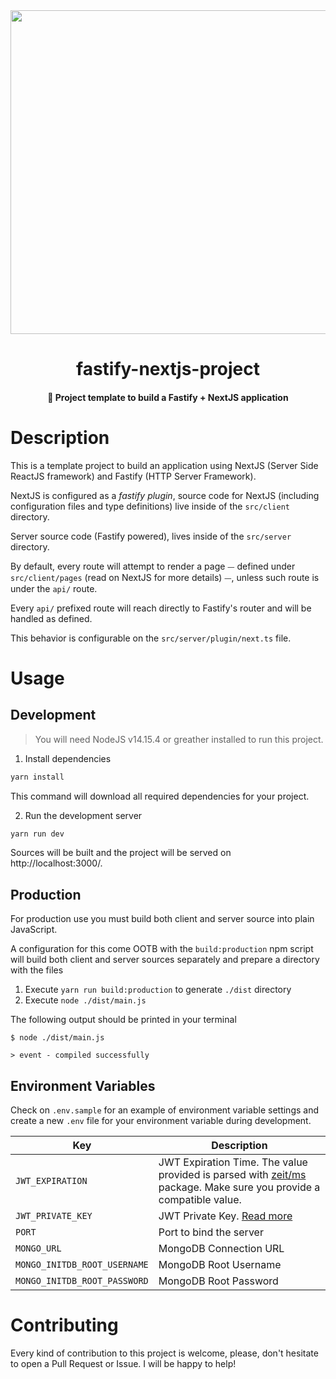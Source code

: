 <div align="center">
  <img src="./docs/artwork.png" height=" 118" width="518" />
  <h1>fastify-nextjs-project</h1>
  <h4 align="center">🐅 Project template to build a Fastify + NextJS application</h4>
</div>

# Description

This is a template project to build an application using NextJS (Server Side
ReactJS framework) and Fastify (HTTP Server Framework).

NextJS is configured as a _fastify plugin_, source code for NextJS (including
configuration files and type definitions) live inside of the `src/client`
directory.

Server source code (Fastify powered), lives inside of the `src/server` directory.

By default, every route will attempt to render a page ⏤ defined under
`src/client/pages` (read on NextJS for more details) ⏤, unless such route
is under the `api/` route.

Every `api/` prefixed route will reach directly to Fastify's router and will be
handled as defined.

This behavior is configurable on the `src/server/plugin/next.ts` file.

# Usage

## Development

> You will need NodeJS v14.15.4 or greather installed to run this project.

1. Install dependencies

```bash
yarn install
```

This command will download all required dependencies for your project.

2. Run the development server

```bash
yarn run dev
```

Sources will be built and the project will be served on http://localhost:3000/.

## Production

For production use you must build both client and server source into plain
JavaScript.

A configuration for this come OOTB with the `build:production` npm script
will build both client and server sources separately and prepare a directory
with the files

1. Execute `yarn run build:production` to generate `./dist` directory
2. Execute `node ./dist/main.js`

The following output should be printed in your terminal

```log
$ node ./dist/main.js

> event - compiled successfully
```

## Environment Variables

Check on `.env.sample` for an example of environment variable settings and
create a new `.env` file for your environment variable during development.

| Key                          | Description                                                                                                                                                |
| ---------------------------- | ---------------------------------------------------------------------------------------------------------------------------------------------------------- |
| `JWT_EXPIRATION`             | JWT Expiration Time. The value provided is parsed with [zeit/ms](https://github.com/vercel/ms#examples) package. Make sure you provide a compatible value. |
| `JWT_PRIVATE_KEY`            | JWT Private Key. [Read more](https://jwt.io/introduction/)                                                                                                 |
| `PORT`                       | Port to bind the server                                                                                                                                    |
| `MONGO_URL`                  | MongoDB Connection URL                                                                                                                                     |
| `MONGO_INITDB_ROOT_USERNAME` | MongoDB Root Username                                                                                                                                      |
| `MONGO_INITDB_ROOT_PASSWORD` | MongoDB Root Password                                                                                                                                      |

# Contributing

Every kind of contribution to this project is welcome, please, don't hesitate
to open a Pull Request or Issue. I will be happy to help!
